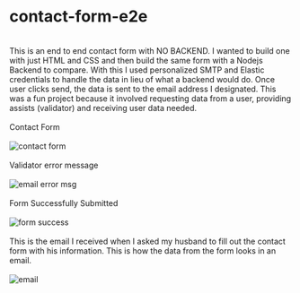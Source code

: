 # contact-form-e2e
\
This is an end to end contact form with NO BACKEND. I wanted to build one with just HTML and CSS and then build the same form with a Nodejs Backend to compare. 
With this I used personalized SMTP and Elastic credentials to handle the data in lieu of what a backend would do. Once user clicks send, the data is sent to the 
email address I designated. This was a fun project because it involved requesting data from a user, providing assists (validator) and receiving user data needed. 
\
\
Contact Form
\
\
![contact form](https://github.com/JCPTrevillian/contact-form-e2e/assets/95890754/ffb3b400-3c3b-4e66-94ee-abe98b325d4f)
\
\
Validator error message 
\
\
![email error msg](https://github.com/JCPTrevillian/contact-form-e2e/assets/95890754/3c9f90b6-44e1-4cef-ad79-d99f5a5e13f4)
\
\
Form Successfully Submitted
\
\
![form success ](https://github.com/JCPTrevillian/contact-form-e2e/assets/95890754/871bddd0-79af-4c67-b79a-a58eba104b29)
\
\
This is the email I received when I asked my husband to fill out the contact form with his information. This is how the data from the form looks in an email. 
\
\
![email](https://github.com/JCPTrevillian/contact-form-e2e/assets/95890754/475291db-0f23-4df5-b900-bf44374ccee7)

